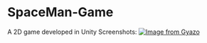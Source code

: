 # SpaceMan-Game
 A 2D game developed in Unity 
Screenshots:
[![Image from Gyazo](https://i.gyazo.com/8b56475cf50d498ea7b0472eef473fae.png)](https://gyazo.com/8b56475cf50d498ea7b0472eef473fae)
